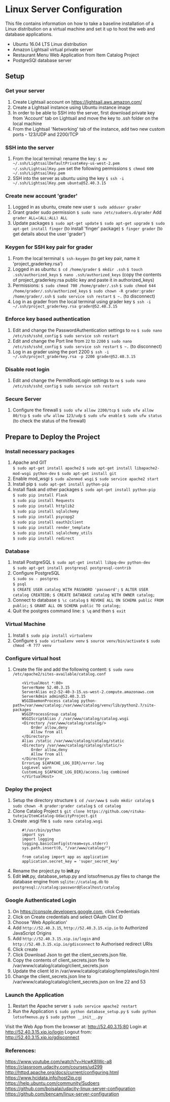 # Linux Server Configuration
This file contains information on how to take a baseline installation of a Linux distribution on a virtual machine and set it up to host the web and database applications.

- Ubuntu 16.04 LTS Linux distribution
- Amazon Lightsail virtual private server
- Restaurant Menu Web Application from Item Catalog Project
- PostgreSQl database server

## Setup
### Get your server
1. Create Lightsail account on https://lightsail.aws.amazon.com/ 
2. Create a Lightsail instance using Ubuntu instance image
3. In order to be able to SSH into the server, first download private key from 'Account' tab on Lightsail and move the key to .ssh folder on the local machine
4. From the Lightsail 'Networking' tab of the instance, add two new custom ports - 123/UDP and 2200/TCP

### SSH into the server
1. From the local terminal:
    rename the key:
    `$ mv ~/.ssh/LightsailDefaultPrivateKey-us-west-2.pem ~/.ssh/LightsailKey.pem`
    set the following permissions
    `$ chmod 600 ~/.ssh/LightsailKey.pem`
2. SSH into the server as ubuntu using the key
    `$ ssh -i ~/.ssh/LightsailKey.pem ubuntu@52.40.3.15`

### Create new account 'grader'
1. Logged in as ubuntu, create new user
    `$ sudo adduser grader`
2. Grant grader sudo permission
    `$ sudo nano /etc/sudoers.d/grader`
    Add `grader ALL=(ALL:ALL) ALL`
3. Update packages
    `$ sudo apt-get update`
    `$ sudo apt-get upgrade`
    `$ sudo apt-get install finger` (to install 'finger' package)
    `$ finger grader` (to get details about the user 'grader')

### Keygen for SSH key pair for grader
1. From the local terminal
    `$ ssh-keygen` (to get key pair, name it 'project_graderkey.rsa')
2. Logged in as ubuntu:
    `$ cd /home/grader`
    `$ mkdir .ssh`
    `$ touch .ssh/authorized_keys`
    `$ nano .ssh/authorized_keys` (copy the contents of project_graderkey.rsa public key and paste it in authorized_keys)
3. Permissions:
    `$ sudo chmod 700 /home/grader/.ssh`
    `$ sudo chmod 644 /home/grader/.ssh/authorized_keys`
    `$ sudo chown -R grader:grader /home/grader/.ssh`
    `$ sudo service ssh restart`
    `$ ~.` (to disconnect)
4. Log in as grader from the local terminal using grader key
    `$ ssh -i ~/.ssh/project_graderkey.rsa grader@52.40.3.15`

### Enforce key based authentication
1. Edit and change the PasswordAuthentication settings to `no`
    `$ sudo nano /etc/ssh/sshd_config`
    `$ sudo service ssh restart`
2. Edit and change the Port line from `22` to `2200`
    `$ sudo nano /etc/ssh/sshd_config`
    `$ sudo service ssh restart`
    `$ ~.` (to disconnect)
3. Log in as grader using the port 2200
    `$ ssh -i ~/.ssh/project_graderkey.rsa -p 2200 grader@52.40.3.15`

### Disable root login
1. Edit and change the PermitRootLogin settings to `no`
    `$ sudo nano /etc/ssh/sshd_config`
    `$ sudo service ssh restart`

### Secure Server
1. Configure the firewall
    `$ sudo ufw allow 2200/tcp`
    `$ sudo ufw allow 80/tcp`
    `$ sudo ufw allow 123/udp`
    `$ sudo ufw enable`
    `$ sudo ufw status` (to check the status of the firewall)

## Prepare to Deploy the Project
### Install necessary packages 
1. Apache and GIT    
    `$ sudo apt-get install apache2`
    `$ sudo apt-get install libapache2-mod-wsgi python-dev`
    `$ sudo apt-get install git`
2. Enable mod_wsgi
    `$ sudo a2enmod wsgi`
    `$ sudo service apache2 start`
3. Install pip
    `$ sudo apt-get install python-pip`
4. Install flask and other packages
    `$ sudo apt-get install python-pip`  
    `$ sudo pip install Flask`  
    `$ sudo pip install Requests`  
    `$ sudo pip install httplib2`  
    `$ sudo pip install sqlalchemy`  
    `$ sudo pip install psycopg2`  
    `$ sudo pip install oauth2client`  
    `$ sudo pip install render_template`  
    `$ sudo pip install sqlalchemy_utils`  
    `$ sudo pip install redirect`

### Database
1. Install PostgreSQL
    `$ sudo apt-get install libpq-dev python-dev`  
    `$ sudo apt-get install postgresql postgresql-contrib`  
2. Configure PostgreSQL    
    `$ sudo su - postgres`  
    `$ psql`  
    `$ CREATE USER catalog WITH PASSWORD 'password';`
    `$ ALTER USER catalog CREATEDB;`
    `$ CREATE DATABASE catalog WITH OWNER catalog;`
3. Connect to database
    `$ \c catalog`
    `$ REVOKE ALL ON SCHEMA public FROM public;`
    `$ GRANT ALL ON SCHEMA public TO catalog;`
4. Quit the postgres command line:
    `$ \q` and then `$ exit`

### Virtual Machine
1. Install 
    `$ sudo pip install virtualenv`
2. Configure
    `$ sudo virtualenv venv`
    `$ source venv/bin/activate`
    `$ sudo chmod -R 777 venv`

### Configure virtual host
1. Create the file and add the following content:
    `$ sudo nano /etc/apache2/sites-available/catalog.conf`
    ```
        <VirtualHost *:80>
        ServerName 52.40.3.15
        ServerAlias ec2-52-40-3-15.us-west-2.compute.amazonaws.com
        ServerAdmin admin@52.40.3.15
        WSGIDaemonProcess catalog python-path=/var/www/catalog:/var/www/catalog/venv/lib/python2.7/site-packages
        WSGIProcessGroup catalog
        WSGIScriptAlias / /var/www/catalog/catalog.wsgi
        <Directory /var/www/catalog/catalog/>
            Order allow,deny
            Allow from all
        </Directory>
        Alias /static /var/www/catalog/catalog/static
        <Directory /var/www/catalog/catalog/static/>
            Order allow,deny
            Allow from all
        </Directory>
        ErrorLog ${APACHE_LOG_DIR}/error.log
        LogLevel warn
        CustomLog ${APACHE_LOG_DIR}/access.log combined
        </VirtualHost>
    ```

### Deploy the project
1. Setup the directory structure
    `$ cd /var/www`
    `$ sudo mkdir catalog`
    `$ sudo chown -R grader:grader catalog`
    `$ cd catalog`
2. Clone Catalog Project
    `$ git clone https://github.com/rituka-tuteja/ItemCatalog-UdacityProject.git`
3. Create .wsgi file
    `$ sudo nano catalog.wsgi`
    ```
        #!/usr/bin/python
        import sys
        import logging
        logging.basicConfig(stream=sys.stderr)
        sys.path.insert(0, "/var/www/catalog/")

        from catalog import app as application
        application.secret_key = 'super_secret_key'
    ```
4. Rename the project.py to __init__.py
5. Edit __init__.py, database_setup.py and lotsofmenus.py files to change the database engine from
    `sqlite://catalog.db` to `postgresql://catalog:password@localhost/catalog`

### Google Authenticated Login
1. On https://console.developers.google.com, click Credentials
2. Click on Create credentials and select OAuth Clint ID
3. Choose 'Web Application'
4. Add `http://52.40.3.15`, `http://52.40.3.15.xip.io` to Authorized JavaScript Origins
5. Add `http://52.40.3.15.xip.io/login` and `http://52.40.3.15.xip.io/gdisconnect` to Authorised redirect URIs
6. Click create
7. Click Download Json to get the client_secrets.json file.
8. Copy the contents of client_secrets.json file to /var/www/catalog/catalog/client_secrets.json
9. Update the client Id in /var/www/catalog/catalog/templates/login.html
10. Change the client_secrets.json line to /var/www/catalog/catalog/client_secrets.json on line 22 and 53

### Launch the Application
1. Restart the Apache server
    `$ sudo service apache2 restart`
2. Run the Application
    `$ sudo python database_setup.py`
    `$ sudo python lotsofmenus.py`
    `$ sudo python __init__.py`

Visit the Web App from the browser at:
http://52.40.3.15:80
Login at
http://52.40.3.15.xip.io/login
Logout from:
http://52.40.3.15.xip.io/gdisconnect

### References:
https://www.youtube.com/watch?v=HcwK8IWc-a8
https://classroom.udacity.com/courses/ud299
http://httpd.apache.org/docs/current/configuring.html
https://www.hcidata.info/host2ip.cgi
https://help.ubuntu.com/community/Sudoers
https://github.com/boisalai/udacity-linux-server-configuration
https://github.com/bencam/linux-server-configuration
